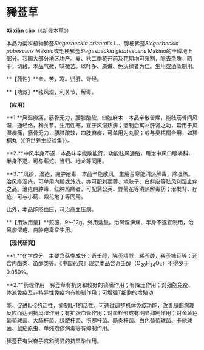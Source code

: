 # 豨莶草

**Xī xiān cǎo**（《新修本草》）

本品为菊科植物豨莶*Siegesbeckia orientalis* L.、腺梗豨莶*Siegesbeckia pubescens* Makino或毛梗豨莶*Siegesbeckia glabrescens* Makino的干燥地上部分。我国大部分地区均产。夏、秋二季花开前及花期均可采割，除去杂质，晒干，切段。本品气微，味微苦。以叶多、质嫩、色灰绿者为佳。生用或酒蒸制用。

**【药性】**辛、苦，寒。归肝、肾经。

**【功效】**祛风湿，利关节，解毒。

**【应用】**

**1.**风湿痹痛，筋骨无力，腰膝酸软，四肢麻木　本品辛散苦燥，能祛筋骨间风湿，通经络，利关节。生用性寒，宜于风湿热痹；酒制后寓补肝肾之功，常用于风湿痹痛，筋骨无力，腰膝酸软，四肢麻痹，可单用为丸服；或与臭梧桐合用，如豨桐丸（《济世养生经验集》）。

**2.**中风半身不遂　本品味辛能散能行，功能祛风通络，用治中风口眼㖞斜，半身不遂，可与蕲蛇、当归、地龙等同用。

**3.**风疹，湿疮，痈肿疮毒　本品辛能散风，生用苦寒能清热解毒，除湿热。治风疹湿疮，可单用内服或外洗，亦可配刺蒺藜、地肤子、白鲜皮等祛风利湿止痒之品。治疮痈肿毒，红肿热痛者，可配蒲公英、野菊花等清热解毒药；治发背、疔疮，可与小蓟、紫花地丁等同用。

此外，本品能降血压，可治高血压病。

**【用法用量】**煎服，9～12g。外用适量。治风湿痹痛、半身不遂宜制用，治风疹湿疮、痈肿疮毒宜生用。

**【现代研究】**

**1.**化学成分　主要含萜类成分：奇壬醇，豨莶精醇，豨莶酸，豨莶糖苷等；还含内酯类、甾醇类等。《中国药典》规定本品含奇壬醇（C<sub>20</sub>H<sub>34</sub>O<sub>4</sub>）不得少于0.050%。

**2.**药理作用　豨莶草有抗炎和较好的镇痛作用；有降压作用；对细胞免疫、体液免疫及非特异性免疫均有抑制作用；可增强T细胞的增殖功

能，促进IL-2的活性，抑制IL-1的活性，可通过调整机体免疫功能，改善局部病理反应而达到抗风湿作用；有扩张血管作用；对血栓形成有明显抑制作用；对金黄色葡萄球菌、大肠杆菌、绿脓杆菌、伤寒杆菌、肠炎杆菌、白色葡萄球菌、卡他球菌、鼠疟原虫、单纯疱疹病毒等有抑制作用。

豨莶苷有兴奋子宫和明显的抗早孕作用。